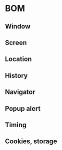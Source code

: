 # BOM

## Window

## Screen

## Location

## History

## Navigator

## Popup alert

## Timing

## Cookies, storage
